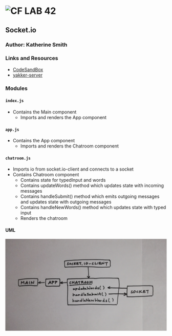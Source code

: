![CF](http://i.imgur.com/7v5ASc8.png) LAB 42
=================================================

## Socket.io

### Author: Katherine Smith

### Links and Resources
* [CodeSandBox](https://codesandbox.io/s/7mpo9x0yz0)
* [yakker-server](https://github.com/ksmith10309/yakker-server)

### Modules
#### `index.js`
- Contains the Main component
  - Imports and renders the App component

#### `app.js`
- Contains the App component
  - Imports and renders the Chatroom component

#### `chatroom.js`
- Imports io from socket.io-client and connects to a socket
- Contains Chatroom component
  - Contains state for typedInput and words
  - Contains updateWords() method which updates state with incoming messages
  - Contains handleSubmit() method which emits outgoing messages and updates state with outgoing messages
  - Contains handleNewWords() method which updates state with typed input
  - Renders the chatroom

#### UML
<img src="./socket-io.jpg" alt="socket-io.jpg" width="700px">